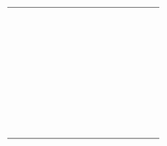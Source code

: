 <!-- Randomly place a .jpg on a 3 * 3 <form> every three seconds-->

<html>
<head>
<meta http-equiv="refresh">
<style>
tr { width: 300px; height: 100px }
td { width: 100px; height: 100px }
img { width: 100px; height: 100px }
</style>
<script language=Javascript>

	setInterval(function() {
          window.location.reload();
          }, 3000); 
				
	var apeLoc = 0, count = 0;
	var imagelist = new Array("http://graemehobbs93.files.wordpress.com/2012/01/ape-1.jpg", "grass.jpg", "grass.jpg", "grass.jpg", "grass.jpg", "grass.jpg", "grass.jpg", "grass.jpg", "grass.jpg");
	//var imagelist = new Array("http://graemehobbs93.files.wordpress.com/2012/01/ape-1.jpg", "biscuits.jpg", "candy.jpg", "cola.jpg", "grass.jpg", "grass.jpg", "grass.jpg", "grass.jpg", "grass.jpg");
	var firstImageElement = document.getElementByTagName("img")[0];
	
       function moveImgRandomly() {          
          whichImage = Math.floor(Math.random()*imagelist.length);	  
          document.write('<img src="' +imagelist[whichImage]+ '">');
		  
		  // Remove image from list so diplicates do not occur.
		  imagelist.splice(whichImage,1); 	
		  
		  // whichImage[0] will always contain the ape.jpg.
		  if(whichImage == 0 && count == 0) {		  
		  document.write("var 'apeLoc' #" + whichImage);	  
		  		  
		  // Var 'apeLoc' now contains the location of the ape-1.jpg 
		  apeLoc = whichImage; 
		  count = 1;
		  
		  imagelist[0].addEventListener("click", success, true);
		  }		  	  
       }
	function getImage(){
		document.getElementById("img1").src = "images/candy.jpg";
		return "images/cola.jpg";
	}

	function success(){
		window.alert(" Caught!");
	}

</script>
</head>
<body>
<table>
   <tr>
    <!--<td><img id="img1" src="images/biscuits.jpg" onload="this.onload=null; this.src=getImage();" onClick="success()"></td>-->
	<td><script>moveImgRandomly();</script></td>
	<td><script>moveImgRandomly();</script></td>
	<td><script>moveImgRandomly();</script></td>
   </tr>
   <tr>
    <td><script>moveImgRandomly();</script></td>
	<td><script>moveImgRandomly();</script></td>
	<td><script>moveImgRandomly();</script></td>
   </tr>
   <tr>
    <td><script>moveImgRandomly();</script></td>
	<td><script>moveImgRandomly();</script></td>
	<td><script>moveImgRandomly();</script></td>
   </tr>
 </tr>
</table>
</body>
</html>

